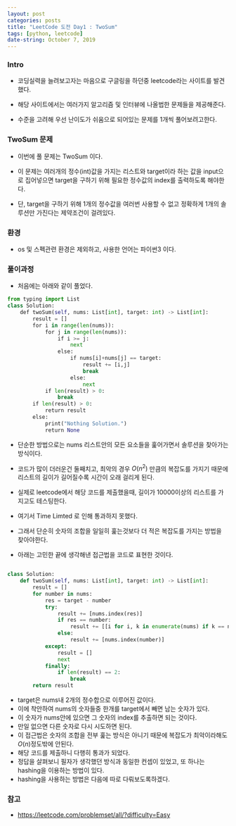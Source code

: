 ```yaml
---
layout: post
categories: posts
title: "LeetCode 도전 Day1 : TwoSum"
tags: [python, leetcode]
date-string: October 7, 2019
---
```


### Intro
 - 코딩실력을 늘려보고자는 마음으로 구글링을 하던중 leetcode라는 사이트를 발견했다.

 - 해당 사이트에서는 여러가지 알고리즘 및 인터뷰에 나올법한 문제들을 제공해준다.

 - 수준을 고려해 우선 난이도가 쉬움으로 되어있는 문제를 1개씩 풀어보려고한다.


### TwoSum 문제
 - 이번에 풀 문제는 TwoSum 이다.

 - 이 문제는 여러개의 정수(int)값을 가지는 리스트와 target이라 하는 값을 input으로 집어넣으면 target을 구하기 위해 필요한 정수값의 index를 출력하도록 해야한다.
 
  - 단, target을 구하기 위해 1개의 정수값을 여러번 사용할 수 없고 정확하게 1개의 솔루션만 가진다는 제약조건이 걸려있다.

### 환경
 - os 및 스펙관련 환경은 제외하고, 사용한 언어는 파이썬3 이다.
 
### 풀이과정
 - 처음에는 아래와 같이 풀었다.
 
```python
from typing import List
class Solution:
    def twoSum(self, nums: List[int], target: int) -> List[int]:
        result = []
        for i in range(len(nums)):
            for j in range(len(nums)):
                if i >= j:
                    next
                else:
                    if nums[i]+nums[j] == target:
                        result += [i,j]
                        break
                    else:
                        next
            if len(result) > 0:
                break
        if len(result) > 0:
            return result
        else:
            print("Nothing Solution.")
            return None
```

 - 단순한 방법으로는 nums 리스트안의 모든 요소들을 훑어가면서 솔루션을 찾아가는 방식이다.
 - 코드가 많이 더러운건 둘째치고, 최악의 경우 $O(n^2)$ 만큼의 복잡도를 가지기 때문에 리스트의 길이가 길어질수록 시간이 오래 걸리게 된다.
 - 실제로 leetcode에서 해당 코드를 제출했을때, 길이가 10000이상의 리스트를 가지고도 테스팅한다.
 - 여기서 Time Limted 로 인해 통과하지 못했다.
 
 - 그래서 단순히 숫자의 조합을 일일히 훑는것보다 더 적은 복잡도를 가지는 방법을 찾아야한다.
 - 아래는 고민한 끝에 생각해낸 접근법을 코드로 표현한 것이다.
 
```python

class Solution:
    def twoSum(self, nums: List[int], target: int) -> List[int]:
        result = []
        for number in nums:
            res = target - number
            try:
                result += [nums.index(res)]
                if res == number:
                    result += [[i for i, k in enumerate(nums) if k == number][1]]
                else:
                    result += [nums.index(number)]
            except:
                result = []
                next
            finally:
                if len(result) == 2:
                    break
        return result
```

 - target은 nums내 2개의 정수합으로 이루어진 값이다.
 - 이에 착안하여 nums의 숫자들중 한개를 target에서 빼면 남는 숫자가 있다.
 - 이 숫자가 nums안에 있으면 그 숫자의 index를 추출하면 되는 것이다.
 - 만일 없으면 다른 숫자로 다시 시도하면 된다.
 - 이 접근법은 숫자의 조합을 전부 훑는 방식은 아니기 때문에 복잡도가 최악이라해도 $O(n)$정도밖에 안된다.
 - 해당 코드를 제출하니 다행히 통과가 되었다.
 - 정답을 살펴보니 필자가 생각했던 방식과 동일한 컨셉이 있었고, 또 하나는 hashing을 이용하는 방법이 있다.
 - hashing을 사용하는 방법은 다음에 따로 다뤄보도록하겠다.

### 참고
 - https://leetcode.com/problemset/all/?difficulty=Easy
